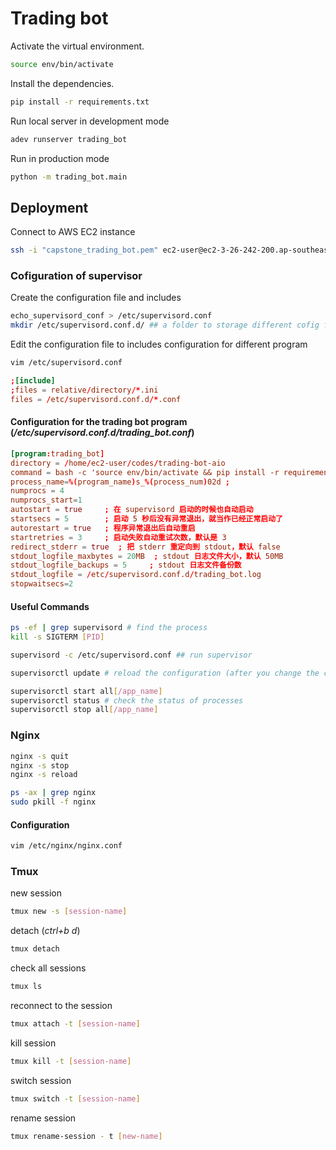 # Trading bot

Activate the virtual environment.
```sh
source env/bin/activate
```

Install the dependencies.
```sh
pip install -r requirements.txt
```

Run local server in development mode
```sh
adev runserver trading_bot
```
Run in production mode
```sh
python -m trading_bot.main
```
## Deployment

Connect to AWS EC2 instance
```sh
ssh -i "capstone_trading_bot.pem" ec2-user@ec2-3-26-242-200.ap-southeast-2.compute.amazonaws.com
```

### Cofiguration of **supervisor**
Create the configuration file and includes 
```sh
echo_supervisord_conf > /etc/supervisord.conf
mkdir /etc/supervisord.conf.d/ ## a folder to storage different cofig files

```
Edit the configuration file to includes configuration for different program
```sh
vim /etc/supervisord.conf
```
```conf
;[include]
;files = relative/directory/*.ini
files = /etc/supervisord.conf.d/*.conf
```
#### Configuration for the trading bot program (*/etc/supervisord.conf.d/trading_bot.conf*)
```conf
[program:trading_bot]
directory = /home/ec2-user/codes/trading-bot-aio
command = bash -c 'source env/bin/activate && pip install -r requirements.txt && python -m trading_bot.main'; 启动命>令
process_name=%(program_name)s_%(process_num)02d ;
numprocs = 4
numprocs_start=1
autostart = true     ; 在 supervisord 启动的时候也自动启动
startsecs = 5        ; 启动 5 秒后没有异常退出，就当作已经正常启动了
autorestart = true   ; 程序异常退出后自动重启
startretries = 3     ; 启动失败自动重试次数，默认是 3
redirect_stderr = true  ; 把 stderr 重定向到 stdout，默认 false
stdout_logfile_maxbytes = 20MB  ; stdout 日志文件大小，默认 50MB
stdout_logfile_backups = 5     ; stdout 日志文件备份数
stdout_logfile = /etc/supervisord.conf.d/trading_bot.log
stopwaitsecs=2
```
#### Useful Commands
```sh
ps -ef | grep supervisord # find the process
kill -s SIGTERM [PID]
```

```sh
supervisord -c /etc/supervisord.conf ## run supervisor

supervisorctl update # reload the configuration (after you change the configuration)

supervisorctl start all[/app_name]
supervisorctl status # check the status of processes
supervisorctl stop all[/app_name]

```
### Nginx
```sh
nginx -s quit
nginx -s stop
nginx -s reload

ps -ax | grep nginx
sudo pkill -f nginx
```
#### Configuration
```sh
vim /etc/nginx/nginx.conf
```
### Tmux

new session
```sh
tmux new -s [session-name]
```

detach (*ctrl+b d*)
```sh
tmux detach
```
check all sessions
```sh
tmux ls
```
reconnect to the session
```sh
tmux attach -t [session-name]
```
kill session
```sh
tmux kill -t [session-name]
```
switch session
```sh
tmux switch -t [session-name]
```
rename session
```sh
tmux rename-session - t [new-name]
```

